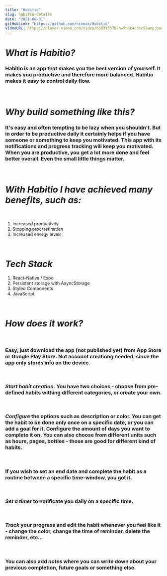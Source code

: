 ```yaml
---
title: "Habitio"
slug: habitio-details
date: "2021-08-01"
gitHubLink: "https://github.com/niemax/Habitio"
videoURL: https://player.vimeo.com/video/650316576?h=9b8c4c3cc9&amp;badge=0&amp;autopause=0&amp;player_id=0&amp;app_id=58479
---
```


# **_What is Habitio?_**

### Habitio is an app that makes you the best version of yourself. It makes you productive and therefore more balanced. Habitio makes it easy to control daily flow.

<br>

# **_Why build something like this?_**

### It's easy and often tempting to be lazy when you shouldn't. But in order to be productive daily it certainly helps if you have someone or something to keep you motivated. This app with its notifications and progress tracking will keep you motivated. When you are productive, you get a lot more done and feel better overall. Even the small little things matter.

<br>

# **_With Habitio I have achieved many benefits, such as:_**

<br>

1. Increased productivity
2. Stopping procrastination
3. Increased energy levels

<br>

# **_Tech Stack_**

1. React-Native / Expo
2. Persistent storage with AsyncStorage
3. Styled Components
4. JavaScript

<br>

# **_How does it work?_**

<br>

### <strong>Easy</strong>, just download the app (not published yet) from App Store or Google Play Store. Not account creationg needed, since the app only stores info on the device.

<br>

### **_Start habit creation._** You have two choices - choose from pre-defined habits withing different categories, or create your own.

<br>

### **_Configure_** the options such as description or color. You can get the habit to be done only once on a specific date, or you can add a goal for it. Configure the amount of days you want to complete it on. You can also choose from different units such as hours, pages, bottles - those are good for different kind of habits.

<br>

### If you wish to set an end date and complete the habit as a routine between a specific time-window, you got it.

<br>

### **_Set a timer_** to notificate you daily on a specific time.

<br>

### **_Track_** your progress and edit the habit whenever you feel like it - change the color, change the time of reminder, delete the reminder, etc...

<br>

### You can also add **_notes_** where you can write down about your previous completion, future goals or something else.
